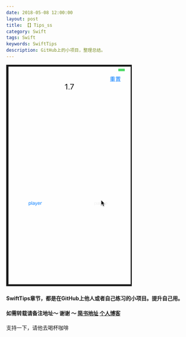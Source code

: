 ```yaml
---
date: 2018-05-08 12:00:00
layout: post
title: 【】Tips_ss
category: Swift
tags: Swift
keywords: SwiftTips
description: GitHub上的小项目，整理总结。
---
```


![](https://raw.githubusercontent.com/kaqijiang/kaqijiang.github.io/master/images/1StopWatch1.gif)

#### SwiftTips章节，都是在GitHub上他人或者自己练习的小项目。提升自己用。
#### 如需转载请备注地址～ 谢谢 ～ [简书地址](https://www.jianshu.com/u/bee103cd1f97)  [个人博客](https://kaqijiang.github.io/)

支持一下，请他去喝杯咖啡
   
